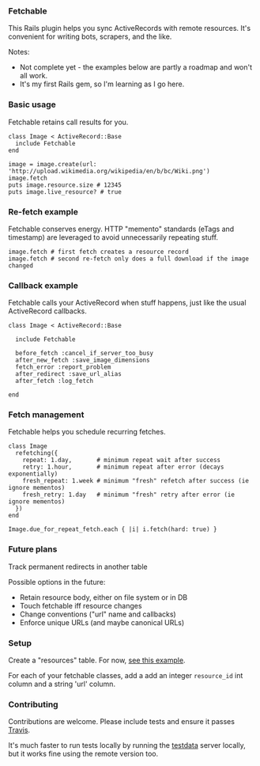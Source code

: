 ### Fetchable

This Rails plugin helps you sync ActiveRecords with remote resources. It's
convenient for writing bots, scrapers, and the like.

Notes:

* Not complete yet - the examples below are partly a roadmap and won't all
  work.
* It's my first Rails gem, so I'm learning as I go here.

### Basic usage

Fetchable retains call results for you.

    class Image < ActiveRecord::Base
      include Fetchable
    end

    image = image.create(url: 'http://upload.wikimedia.org/wikipedia/en/b/bc/Wiki.png')
    image.fetch
    puts image.resource.size # 12345
    puts image.live_resource? # true

### Re-fetch example

Fetchable conserves energy. HTTP "memento" standards (eTags and timestamp) are
leveraged to avoid unnecessarily repeating stuff.

    image.fetch # first fetch creates a resource record
    image.fetch # second re-fetch only does a full download if the image changed

### Callback example

Fetchable calls your ActiveRecord when stuff happens, just like the usual
ActiveRecord callbacks.

    class Image < ActiveRecord::Base

      include Fetchable

      before_fetch :cancel_if_server_too_busy
      after_new_fetch :save_image_dimensions
      fetch_error :report_problem
      after_redirect :save_url_alias
      after_fetch :log_fetch

    end

### Fetch management

Fetchable helps you schedule recurring fetches.

    class Image
      refetching({
        repeat: 1.day,       # minimum repeat wait after success
        retry: 1.hour,       # minimum repeat after error (decays exponentially)
        fresh_repeat: 1.week # minimum "fresh" refetch after success (ie ignore mementos)
        fresh_retry: 1.day   # minimum "fresh" retry after error (ie ignore mementos)
      })
    end

    Image.due_for_repeat_fetch.each { |i| i.fetch(hard: true) }

### Future plans

Track permanent redirects in another table

Possible options in the future:
* Retain resource body, either on file system or in DB
* Touch fetchable iff resource changes
* Change conventions ("url" name and callbacks)
* Enforce unique URLs (and maybe canonical URLs)

### Setup

Create a "resources" table. For now, [see this
example](https://github.com/playerfm/fetchable/blob/master/test/dummy/db/migrate/01_create_resources.rb).

For each of your fetchable classes, add a add an integer `resource_id` int
column and a string 'url' column.

### Contributing

Contributions are welcome. Please include tests and ensure it passes [Travis](https://travis-ci.org/playerfm/fetchable).

It's much faster to run tests locally by running the
[testdata](https://github.com/playerfm/testdata) server locally, but it works
fine using the remote version too.
